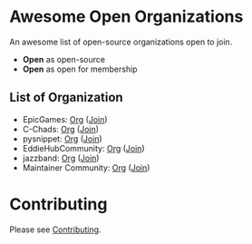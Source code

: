# Awesome Open Organizations

An awesome list of open-source organizations open to join.
- **Open** as open-source
- **Open** as open for membership

## List of Organization

- EpicGames: [Org](https://github.com/EpicGames/) ([Join](https://www.unrealengine.com/en-US/ue-on-github))
- C-Chads: [Org](https://github.com/C-Chads/) ([Join](https://github.com/C-Chads/C-Chads))
- pysnippet: [Org](https://github.com/pysnippet/) ([Join](https://pysnippet.org/members))
- EddieHubCommunity: [Org](https://github.com/EddieHubCommunity/) ([Join](https://github.com/EddieHubCommunity/support))
- jazzband: [Org](https://github.com/jazzband/) ([Join](https://jazzband.co/))
- Maintainer Community: [Org](https://github.com/maintainers) ([Join](https://maintainers.github.com))

# Contributing
Please see [Contributing](https://github.com/diamant3/awesome-open-organizations/blob/main/CONTRIBUTING.md).
